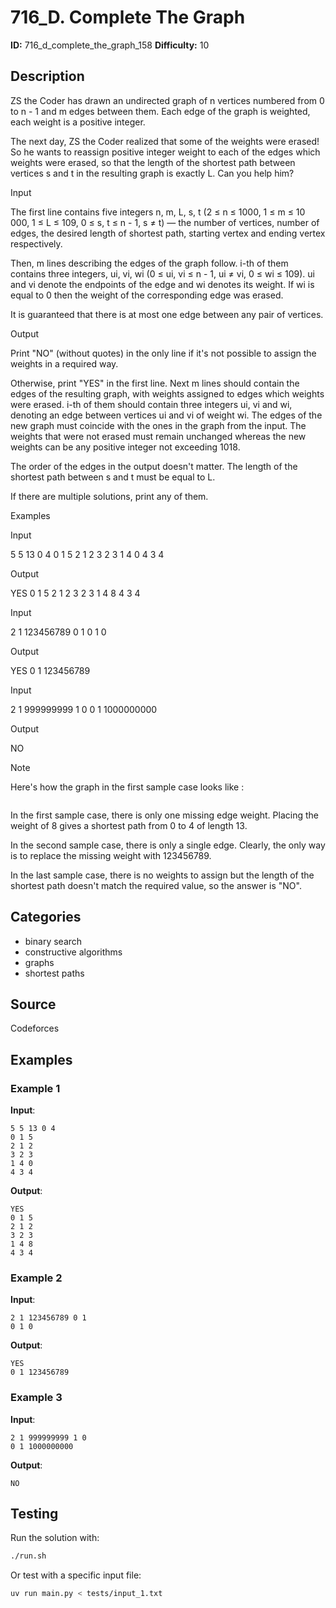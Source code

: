 # 716_D. Complete The Graph

**ID:** 716_d_complete_the_graph_158
**Difficulty:** 10

## Description

ZS the Coder has drawn an undirected graph of n vertices numbered from 0 to n - 1 and m edges between them. Each edge of the graph is weighted, each weight is a positive integer.

The next day, ZS the Coder realized that some of the weights were erased! So he wants to reassign positive integer weight to each of the edges which weights were erased, so that the length of the shortest path between vertices s and t in the resulting graph is exactly L. Can you help him?

Input

The first line contains five integers n, m, L, s, t (2 ≤ n ≤ 1000, 1 ≤ m ≤ 10 000, 1 ≤ L ≤ 109, 0 ≤ s, t ≤ n - 1, s ≠ t) — the number of vertices, number of edges, the desired length of shortest path, starting vertex and ending vertex respectively.

Then, m lines describing the edges of the graph follow. i-th of them contains three integers, ui, vi, wi (0 ≤ ui, vi ≤ n - 1, ui ≠ vi, 0 ≤ wi ≤ 109). ui and vi denote the endpoints of the edge and wi denotes its weight. If wi is equal to 0 then the weight of the corresponding edge was erased.

It is guaranteed that there is at most one edge between any pair of vertices.

Output

Print "NO" (without quotes) in the only line if it's not possible to assign the weights in a required way.

Otherwise, print "YES" in the first line. Next m lines should contain the edges of the resulting graph, with weights assigned to edges which weights were erased. i-th of them should contain three integers ui, vi and wi, denoting an edge between vertices ui and vi of weight wi. The edges of the new graph must coincide with the ones in the graph from the input. The weights that were not erased must remain unchanged whereas the new weights can be any positive integer not exceeding 1018. 

The order of the edges in the output doesn't matter. The length of the shortest path between s and t must be equal to L.

If there are multiple solutions, print any of them.

Examples

Input

5 5 13 0 4
0 1 5
2 1 2
3 2 3
1 4 0
4 3 4


Output

YES
0 1 5
2 1 2
3 2 3
1 4 8
4 3 4


Input

2 1 123456789 0 1
0 1 0


Output

YES
0 1 123456789


Input

2 1 999999999 1 0
0 1 1000000000


Output

NO

Note

Here's how the graph in the first sample case looks like :

<image>

In the first sample case, there is only one missing edge weight. Placing the weight of 8 gives a shortest path from 0 to 4 of length 13.

In the second sample case, there is only a single edge. Clearly, the only way is to replace the missing weight with 123456789.

In the last sample case, there is no weights to assign but the length of the shortest path doesn't match the required value, so the answer is "NO".

## Categories

- binary search
- constructive algorithms
- graphs
- shortest paths

## Source

Codeforces

## Examples

### Example 1

**Input**:
```
5 5 13 0 4
0 1 5
2 1 2
3 2 3
1 4 0
4 3 4
```

**Output**:
```
YES
0 1 5
2 1 2
3 2 3
1 4 8
4 3 4
```

### Example 2

**Input**:
```
2 1 123456789 0 1
0 1 0
```

**Output**:
```
YES
0 1 123456789
```

### Example 3

**Input**:
```
2 1 999999999 1 0
0 1 1000000000
```

**Output**:
```
NO
```


## Testing

Run the solution with:

```bash
./run.sh
```

Or test with a specific input file:

```bash
uv run main.py < tests/input_1.txt
```
